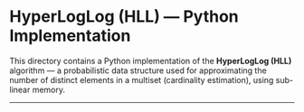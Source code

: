 # HyperLogLog (HLL) — Python Implementation

This directory contains a Python implementation of the **HyperLogLog (HLL)** algorithm — a probabilistic data structure used for approximating the number of distinct elements in a multiset (cardinality estimation), using sub-linear memory.


---




